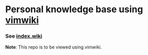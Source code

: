# Personal knowledge base using [vimwiki](https://github.com/vimwiki/vimwiki)

### See [index.wiki](index.wiki)

**Note**: This repo is to be viewed using vimwiki.
